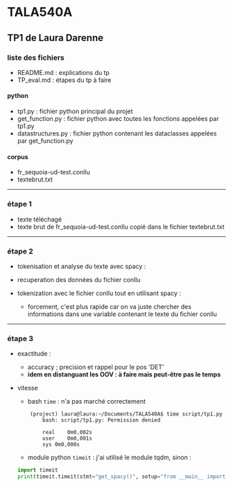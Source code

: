 # TALA540A

## TP1 de Laura Darenne

### liste des fichiers
- README.md : explications du tp
- TP_eval.md : étapes du tp à faire

#### python
- tp1.py : fichier python principal du projet
- get_function.py : fichier python avec toutes les fonctions appelées par tp1.py
- datastructures.py : fichier python contenant les dataclasses appelées par get_function.py

#### corpus
- fr_sequoia-ud-test.conllu  
- textebrut.txt  

---

### étape 1
- texte téléchagé
- texte brut de fr_sequoia-ud-test.conllu copié dans le fichier textebrut.txt

---

### étape 2
- tokenisation et analyse du texte avec spacy :
- recuperation des données du fichier conllu

- tokenization avec le fichier conllu tout en utilisant spacy :
    - forcement, c'est plus rapide car on va juste chercher des informations dans une variable contenant le texte du fichier conllu

---

### étape 3

- exactitude :
    - accuracy ; precision et rappel pour le pos 'DET'
    - **idem en distanguant les OOV : à faire mais peut-être pas le temps**

- vitesse
    - bash `time` : n'a pas marché correctement
    ``` Shell
        (project) laura@laura:~/Documents/TALA540A$ time script/tp1.py
            bash: script/tp1.py: Permission denied

            real    0m0,002s
            user    0m0,001s
            sys 0m0,000s

    ```
    - module python `timeit` : j'ai utilisé le module tqdm, sinon :
    ```python
    import timeit
    print(timeit.timeit(stmt="get_spacy()", setup="from __main__ import get_spacy", number=1))
    ```

